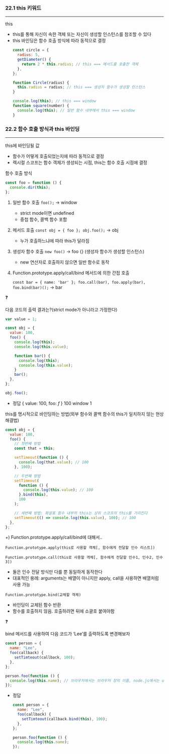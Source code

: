 ### 22.1 this 키워드

---

this

- this를 통해 자신이 속한 객체 또는 자신이 생성할 인스턴스를 참조할 수 있다
- this 바인딩은 함수 호출 방식에 따라 동적으로 결정
  ```jsx
  const circle = {
    radius: 5,
    getDiameter() {
      return 2 * this.radius; // this === 메서드를 호출한 객체
    },
  };

  function Circle(radius) {
    this.radius = radius; // this === 생성자 함수가 생성할 인스턴스
  }

  console.log(this); // this === window
  function square(number) {
    console.log(this); // 일반 함수 내부에서 this === window
  }
  ```

### 22.2 함수 호출 방식과 this 바인딩

---

this에 바인딩될 값

- 함수가 어떻게 호출되었는지에 따라 동적으로 결정
- 렉시컬 스코프는 함수 객체가 생성되는 시점, this는 함수 호출 시점에 결정

함수 호출 방식

```jsx
const foo = function () {
  console.dir(this);
};
```

1. 일반 함수 호출 `foo();` → window
   - strict mode이면 undefined
   - 중첩 함수, 콜백 함수 포함
2. 메서드 호출 `const obj = { foo }; obj.foo();` → obj
   - 누가 호출하느냐에 따라 this가 달라짐
3. 생성자 함수 호출 `new foo()` → foo {} (생성자 함수가 생성할 인스턴스)
   - new 연산자로 호출하지 않으면 일반 함수로 동작
4. Function.prototype.apply/call/bind 메서드에 의한 간접 호출

   `const bar = { name: 'bar' };
foo.call(bar), foo.apply(bar), foo.bind(bar)();` → bar

<aside>
❓

다음 코드의 출력 결과는?(strict mode가 아니라고 가정한다)

```jsx
var value = 1;

const obj = {
  value: 100,
  foo() {
    console.log(this);
    console.log(this.value);

    function bar() {
      console.log(this);
      console.log(this.value);
    }
    bar();
  },
};

obj.foo();
```

- 정답
  { value: 100, foo: _f_ }
  100
  window
  1

</aside>

this를 명시적으로 바인딩하는 방법(외부 함수와 콜백 함수의 this가 일치하지 않는 현상 해결법)

```jsx
const obj = {
  value: 100,
  foo() {
    // 첫번째 방법
    const that = this;

    setTimeout(function () {
      console.log(that.value); // 100
    }, 100);

    // 두번째 방법
    setTimeout(
      function () {
        console.log(this.value); // 100
      }.bind(this),
      100
    );

    // 세번째 방법: 화살표 함수 내부의 this는 상위 스코프의 this를 가리킨다
    setTimeout(() => console.log(this.value), 100); // 100
  },
};
```

+) Function.prototype.apply/call/bind에 대해서..

`Function.prototype.apply(this로 사용할 객체[, 함수에게 전달할 인수 리스트])`

`Function.prototype.call(this로 사용할 객체[, 함수에게 전달할 인수1, 인수2, 인수3])`

- 둘은 인수 전달 방식만 다를 뿐 동일하게 동작한다
- 대표적인 용례: arguments는 배열이 아니지만 apply, call을 사용하면 배열처럼 사용 가능

`Function.prototype.bind(교체할 객체)`

- 바인딩이 교체된 함수 반환
- 함수를 호출하지 않음. 호출하려면 뒤에 소괄호 붙여야함

<aside>
❓

bind 메서드를 사용하여 다음 코드가 ‘Lee’를 출력하도록 변경해보자

```jsx
const person = {
  name: "Lee",
  foo(callback) {
    setTimteout(callback, 100);
  },
};

person.foo(function () {
  console.log(this.name); // 브라우저에서는 브라우저 창의 이름, node.js에서는 undefined
});
```

- 정답
  ```jsx
  const person = {
    name: "Lee",
    foo(callback) {
      setTimteout(callback.bind(this), 100);
    },
  };

  person.foo(function () {
    console.log(this.name);
  });
  ```

</aside>

